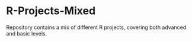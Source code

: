 # R-Projects-Mixed
Repository contains a mix of different R projects, covering both advanced and basic levels.
